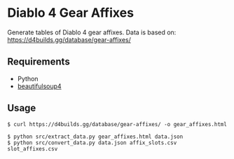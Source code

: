 # Diablo 4 Gear Affixes

Generate tables of Diablo 4 gear affixes. Data is based on: https://d4builds.gg/database/gear-affixes/

## Requirements

- Python
- [beautifulsoup4](https://pypi.org/project/beautifulsoup4/)

## Usage

```
$ curl https://d4builds.gg/database/gear-affixes/ -o gear_affixes.html
```

```
$ python src/extract_data.py gear_affixes.html data.json
$ python src/convert_data.py data.json affix_slots.csv slot_affixes.csv
```
